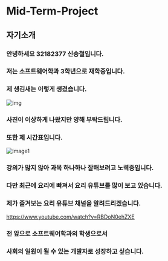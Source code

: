 Mid-Term-Project
===================
자기소개
------------------
### 안녕하세요 32182377 신승철입니다.
### 저는 소프트웨어학과 3학년으로 재학중입니다.
### 제 생김새는 이렇게 생겼습니다. 
![img](https://user-images.githubusercontent.com/104351078/167065821-76ed7ebe-6732-45e3-a4cd-bcf46a0bad71.jpg)
### 사진이 이상하게 나왔지만 양해 부탁드립니다.
### 또한 제 시간표입니다.
![image1](https://user-images.githubusercontent.com/104351078/167065957-072c5535-00b4-4f29-b229-5ce65bb889cb.jpg)
### 강의가 많지 않아 과목 하나하나 잘해보려고 노력중입니다.
### 다만 최근에 요리에 빠져서 요리 유튜브를 많이 보고 있습니다. 
### 제가 즐겨보는 요리 유튜브 채널을 알려드리겠습니다.
https://www.youtube.com/watch?v=RBDoN0ehZXE
### 전 앞으로 소프트웨어학과의 학생으로서
### 사회의 일원이 될 수 있는 개발자로 성장하고 싶습니다.
